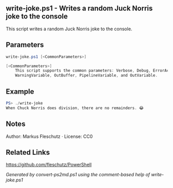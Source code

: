 ## write-joke.ps1 - Writes a random Juck Norris joke to the console

This script writes a random Juck Norris joke to the console.

## Parameters
```powershell
write-joke.ps1 [<CommonParameters>]

[<CommonParameters>]
    This script supports the common parameters: Verbose, Debug, ErrorAction, ErrorVariable, WarningAction, 
    WarningVariable, OutBuffer, PipelineVariable, and OutVariable.
```

## Example
```powershell
PS> ./write-joke
When Chuck Norris does division, there are no remainders. 😂

```

## Notes
Author: Markus Fleschutz · License: CC0

## Related Links
https://github.com/fleschutz/PowerShell

*Generated by convert-ps2md.ps1 using the comment-based help of write-joke.ps1*
